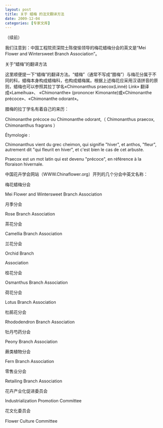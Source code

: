 ```yaml
---
layout: post
title: 关于 蜡梅 的法文翻译方法
date: 2009-12-04
categories: [专家文库]  
---
```


（续前）

我们注意到：中国工程院资深院士陈俊愉领导的梅花蜡梅分会的英文是“Mei Flower and Wintersweet Branch Association”。

关于“蜡梅”的翻译方法

这里顺便提一下“蜡梅”的翻译方法。“蜡梅”（通常不写成“腊梅”）与梅花分属于不同的科，蜡梅本身构成蜡梅科，也构成蜡梅属。根据上述梅花应采用汉语拼音的原则，蜡梅也可以参照其拉丁学名«Chimonanthus praecox(Linné) Link» 翻译成«Lameihua»、 «Chimonanthe» (prononcer Kimonante)或«Chimonanthe précoce»、«Chimonanthe odorant»。

腊梅的拉丁学名有着自己的来历：

Chimonanthe précoce ou Chimonanthe odorant,（ Chimonanthus praecox, Chimonanthus fragrans ）

Étymologie :

Chimonanthus vient du grec cheimon, qui signifie "hiver", et anthos, "fleur", autrement dit "qui fleurit en hiver", et c'est bien le cas de cet arbuste.

Praecox est un mot latin qui est devenu "précoce", en référence à la floraison hivernale.





中国花卉学会网站（WWW.Chinaflower.org）开列的几个分会中英文名称：

梅花蜡梅分会

Mei Flower and Wintersweet Branch Association

月季分会

Rose Branch Association

茶花分会

Camellia Branch Association

兰花分会

Orchid Branch

Association

桂花分会

Osmanthus Branch Association

荷花分会

Lotus Branch Association

杜鹃花分会

Rhododendron Branch Association

牡丹芍药分会

Peony Branch Association

蕨类植物分会

Fern Branch Association

零售业分会

Retailing Branch Association

花卉产业化促进委员会

Industrialization Promotion Committee

花文化委员会

Flower Culture Committee 　
